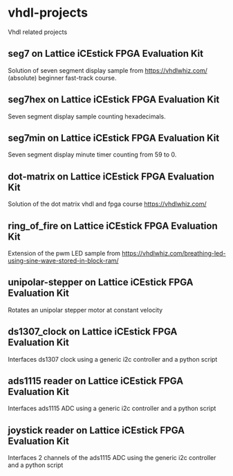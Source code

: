 # vhdl-projects
Vhdl related projects

## seg7 on Lattice iCEstick FPGA Evaluation Kit
Solution of seven segment display sample from 
https://vhdlwhiz.com/ 
(absolute) beginner fast-track course.

## seg7hex on Lattice iCEstick FPGA Evaluation Kit
Seven segment display sample counting hexadecimals.

## seg7min on Lattice iCEstick FPGA Evaluation Kit
Seven segment display minute timer counting from 59 to 0.

## dot-matrix on Lattice iCEstick FPGA Evaluation Kit
Solution of the dot matrix vhdl and fpga course 
https://vhdlwhiz.com/ 

## ring_of_fire on Lattice iCEstick FPGA Evaluation Kit
Extension of the pwm LED sample from 
https://vhdlwhiz.com/breathing-led-using-sine-wave-stored-in-block-ram/

## unipolar-stepper on Lattice iCEstick FPGA Evaluation Kit
Rotates an unipolar stepper motor at constant velocity

## ds1307_clock on Lattice iCEstick FPGA Evaluation Kit
Interfaces ds1307 clock using a generic i2c controller and a python script

## ads1115 reader on Lattice iCEstick FPGA Evaluation Kit
Interfaces ads1115 ADC using a generic i2c controller and a python script

## joystick reader on Lattice iCEstick FPGA Evaluation Kit
Interfaces 2 channels of the ads1115 ADC using the generic i2c controller and a python script
